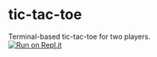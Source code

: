 # tic-tac-toe  
Terminal-based tic-tac-toe for two players.  
[![Run on Repl.it](https://repl.it/badge/github/mattfergoda/tic-tac-toe)](https://repl.it/github/mattfergoda/tic-tac-toe)  
